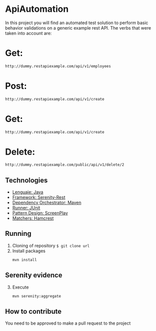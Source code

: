 # ApiAutomation

In this project you will find an automated test solution to perform basic behavior validations on a generic example rest API.
The verbs that were taken into account are:

# Get:
 ```sh
http://dummy.restapiexample.com/api/v1/employees
```

# Post:
 ```sh
http://dummy.restapiexample.com/api/v1/create
```


# Get:
 ```sh
http://dummy.restapiexample.com/api/v1/create
```

# Delete:
 ```sh
http://dummy.restapiexample.com/public/api/v1/delete/2
```


## Technologies

* [Lenguaje: Java ](https://java.com/es/)
* [Framework: Serenity-Rest](https://serenity-bdd.github.io/theserenitybook/latest/serenity-screenplay-rest.html)
* [Dependency Orchestrator: Maven](https://maven.apache.org)
* [Runner: JUnit](https://junit.org/junit5/)
* [Pattern Design: ScreenPlay](https://johnfergusonsmart.com/better-automated-acceptance-tests-serenity-screenplay/)
* [Matchers: Hamcrest](http://hamcrest.org/)

## Running

1. Cloning of repository
 `$ git clone url`
2. Install packages
   ```sh
   mvn install
   ```
   
## Serenity evidence

3. Execute
   ```sh
   mvn serenity:aggregate
   ```


## How to contribute

You need to be approved to make a pull request to the project
